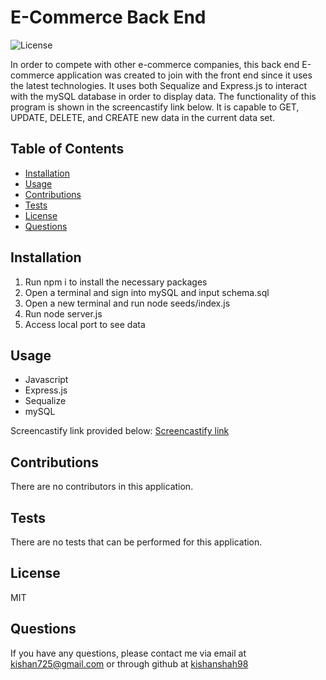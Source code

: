 # E-Commerce Back End
![License](https://img.shields.io/badge/license-MIT-green.png)

In order to compete with other e-commerce companies, this back end E-commerce application was created to join with the front end since it uses the latest technologies. It uses both Sequalize and Express.js to interact with the mySQL database in order to display data. The functionality of this program is shown in the screencastify link below. It is capable to GET, UPDATE, DELETE, and CREATE new data in the current data set. 

## Table of Contents
* [Installation](#installation)
* [Usage](#usage)
* [Contributions](#contributions)
* [Tests](#tests)
* [License](#license)
* [Questions](#questions)

## Installation
1. Run npm i to install the necessary packages
2. Open a terminal and sign into mySQL and input schema.sql
3. Open a new terminal and run node seeds/index.js
4. Run node server.js
5. Access local port to see data

## Usage
- Javascript
- Express.js
- Sequalize
- mySQL

Screencastify link provided below:
[Screencastify link](https://drive.google.com/file/d/1xPIkNFsDCSKHqja8ppmiDzWBHB6yPS8Y/view)

## Contributions
There are no contributors in this application.

## Tests
There are no tests that can be performed for this application.

## License
MIT

## Questions
If you have any questions, please contact me via email at [kishan725@gmail.com](mailto:kishan725@gmail.com) or through github at [kishanshah98](https://github.com/kishanshah98)
